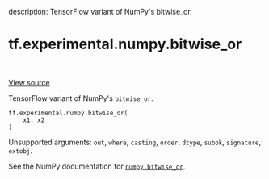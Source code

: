 description: TensorFlow variant of NumPy's bitwise_or.

<div itemscope itemtype="http://developers.google.com/ReferenceObject">
<meta itemprop="name" content="tf.experimental.numpy.bitwise_or" />
<meta itemprop="path" content="Stable" />
</div>

# tf.experimental.numpy.bitwise_or

<!-- Insert buttons and diff -->

<table class="tfo-notebook-buttons tfo-api nocontent" align="left">

</table>

<a target="_blank" href="/code/stable/tensorflow/python/ops/numpy_ops/np_math_ops.py">View source</a>



TensorFlow variant of NumPy's `bitwise_or`.

<pre class="devsite-click-to-copy prettyprint lang-py tfo-signature-link">
<code>tf.experimental.numpy.bitwise_or(
    x1, x2
)
</code></pre>



<!-- Placeholder for "Used in" -->

Unsupported arguments: `out`, `where`, `casting`, `order`, `dtype`, `subok`, `signature`, `extobj`.

See the NumPy documentation for [`numpy.bitwise_or`](https://numpy.org/doc/1.16/reference/generated/numpy.bitwise_or.html).